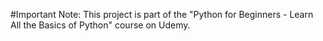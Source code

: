 #Important Note: This project is part of the "Python for Beginners - Learn All the Basics of Python" course on Udemy.
